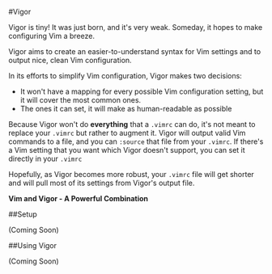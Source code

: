 #Vigor

Vigor is tiny! It was just born, and it's very weak. Someday, it hopes to make
configuring Vim a breeze.

Vigor aims to create an easier-to-understand syntax for Vim settings and to
output nice, clean Vim configuration.

In its efforts to simplify Vim configuration, Vigor makes two decisions:

- It won't have a mapping for every possible Vim configuration setting, but it
  will cover the most common ones.
- The ones it can set, it will make as human-readable as possible

Because Vigor won't do **everything** that a `.vimrc` can do, it's not meant to
replace your `.vimrc` but rather to augment it. Vigor will output valid Vim
commands to a file, and you can `:source` that file from your `.vimrc`.
If there's a Vim setting that you want which Vigor doesn't support, you can 
set it directly in your `.vimrc` 

Hopefully, as Vigor becomes more robust, your `.vimrc` file will get shorter and
will pull most of its settings from Vigor's output file.

**Vim and Vigor - A Powerful Combination**

##Setup

(Coming Soon)

##Using Vigor

(Coming Soon)

